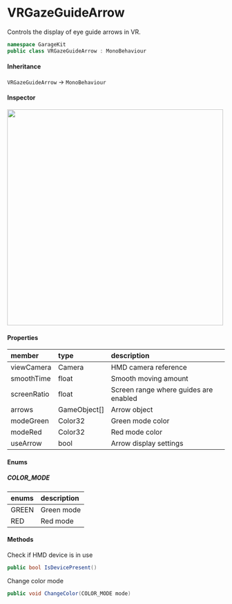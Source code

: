 # VRGazeGuideArrow

Controls the display of eye guide arrows in VR.

```csharp
namespace GarageKit
public class VRGazeGuideArrow : MonoBehaviour
```

#### Inheritance

`VRGazeGuideArrow` -> `MonoBehaviour`

#### Inspector

<img src="~/image/script_reference/vrgazeguidearrow_inspector.png" width="500px"/>

#### Properties

|member|type|description|
|:--|:--|:--|
|viewCamera|Camera|HMD camera reference|
|smoothTime|float|Smooth moving amount|
|screenRatio|float|Screen range where guides are enabled|
|arrows|GameObject[]|Arrow object|
|modeGreen|Color32|Green mode color|
|modeRed|Color32|Red mode color|
|useArrow|bool|Arrow display settings|

#### Enums

##### __COLOR_MODE__

|enums|description|
|:--|:--|
|GREEN|Green mode|
|RED|Red mode|

#### Methods

Check if HMD device is in use
```csharp
public bool IsDevicePresent()
```

Change color mode
```csharp
public void ChangeColor(COLOR_MODE mode)
```
